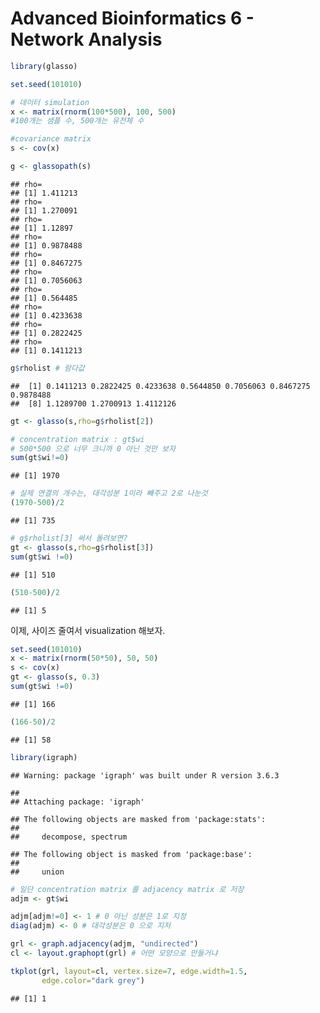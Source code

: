 Advanced Bioinformatics 6 - Network Analysis
================

``` r
library(glasso)
```

``` r
set.seed(101010)
```

``` r
# 데이터 simulation
x <- matrix(rnorm(100*500), 100, 500)
#100개는 샘플 수, 500개는 유전체 수
```

``` r
#covariance matrix
s <- cov(x)
```

``` r
g <- glassopath(s)
```

    ## rho=
    ## [1] 1.411213
    ## rho=
    ## [1] 1.270091
    ## rho=
    ## [1] 1.12897
    ## rho=
    ## [1] 0.9878488
    ## rho=
    ## [1] 0.8467275
    ## rho=
    ## [1] 0.7056063
    ## rho=
    ## [1] 0.564485
    ## rho=
    ## [1] 0.4233638
    ## rho=
    ## [1] 0.2822425
    ## rho=
    ## [1] 0.1411213

``` r
g$rholist # 람다값
```

    ##  [1] 0.1411213 0.2822425 0.4233638 0.5644850 0.7056063 0.8467275 0.9878488
    ##  [8] 1.1289700 1.2700913 1.4112126

``` r
gt <- glasso(s,rho=g$rholist[2])
```

``` r
# concentration matrix : gt$wi
# 500*500 으로 너무 크니까 0 아닌 것만 보자
sum(gt$wi!=0)
```

    ## [1] 1970

``` r
# 실제 연결의 개수는, 대각성분 1이라 빼주고 2로 나눈것
(1970-500)/2
```

    ## [1] 735

``` r
# g$rholist[3] 써서 돌려보면?
gt <- glasso(s,rho=g$rholist[3])
sum(gt$wi !=0)
```

    ## [1] 510

``` r
(510-500)/2
```

    ## [1] 5

이제, 사이즈 줄여서 visualization 해보자.

``` r
set.seed(101010)
x <- matrix(rnorm(50*50), 50, 50)
s <- cov(x)
gt <- glasso(s, 0.3)
sum(gt$wi !=0)
```

    ## [1] 166

``` r
(166-50)/2
```

    ## [1] 58

``` r
library(igraph)
```

    ## Warning: package 'igraph' was built under R version 3.6.3

    ## 
    ## Attaching package: 'igraph'

    ## The following objects are masked from 'package:stats':
    ## 
    ##     decompose, spectrum

    ## The following object is masked from 'package:base':
    ## 
    ##     union

``` r
# 일단 concentration matrix 를 adjacency matrix 로 저장
adjm <- gt$wi
```

``` r
adjm[adjm!=0] <- 1 # 0 아닌 성분은 1로 지정
diag(adjm) <- 0 # 대각성분은 0 으로 지저
```

``` r
grl <- graph.adjacency(adjm, "undirected")
cl <- layout.graphopt(grl) # 어떤 모양으로 만들거냐
```

``` r
tkplot(grl, layout=cl, vertex.size=7, edge.width=1.5,
       edge.color="dark grey")
```

    ## [1] 1
